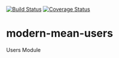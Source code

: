 [![Build Status](https://travis-ci.org/modern-mean/modern-mean-users-material.svg?branch=master)](https://travis-ci.org/modern-mean/modern-mean-users-material)
[![Coverage Status](https://coveralls.io/repos/github/modern-mean/modern-mean-users-material/badge.svg?branch=master)](https://coveralls.io/github/modern-mean/modern-mean-users-material?branch=master)

# modern-mean-users
Users Module
